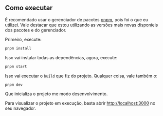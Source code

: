 ## Como executar

É recomendado usar o gerenciador de pacotes [pnpm](https://pnpm.io/pt/installation), pois foi o que eu utilizei. Vale destacar que estou utilizando as versões mais novas disponíeis dos pacotes e do gerenciador.

Primeiro, execute:

```bash
pnpm install
```

Isso vai instalar todas as dependências, agora, execute:

```bash
pnpm start
```

Isso vai executar o `build` que fiz do projeto. Qualquer coisa, vale também o:

```bash
pnpm dev
```

Que inicializa o projeto me modo desenvolvimento.

Para visualizar o projeto em execução, basta abrir [http://localhost:3000](http://localhost:3000) no seu navegador.
